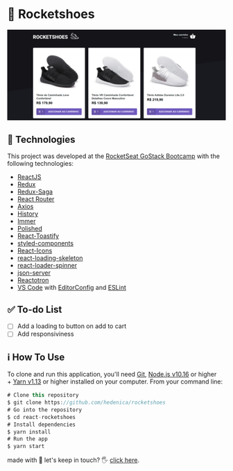 # 👟 Rocketshoes

<img src="./src/assets/img/snapshot.png" alt="snapshot">

## 🚀 **Technologies**

This project was developed at the [RocketSeat GoStack Bootcamp](https://rocketseat.com.br/bootcamp) with the following technologies:

- [ReactJS](https://reactjs.org/)
- [Redux](https://redux.js.org/)
- [Redux-Saga](https://redux-saga.js.org/)
- [React Router](https://github.com/ReactTraining/react-router)
- [Axios](https://github.com/axios/axios)
- [History](https://www.npmjs.com/package/history)
- [Immer](https://github.com/immerjs/immer)
- [Polished](https://polished.js.org/)
- [React-Toastify](https://fkhadra.github.io/react-toastify/)
- [styled-components](https://www.styled-components.com/)
- [React-Icons](https://react-icons.netlify.com/)
- [react-loading-skeleton](https://github.com/dvtng/react-loading-skeleton)
- [react-loader-spinner](https://github.com/mhnpd/react-loader-spinner)
- [json-server](https://github.com/typicode/json-server)
- [Reactotron](https://infinite.red/reactotron)
- [VS Code](https://code.visualstudio.com/) with [EditorConfig](https://marketplace.visualstudio.com/items?itemName=EditorConfig.EditorConfig) and [ESLint](https://marketplace.visualstudio.com/items?itemName=dbaeumer.vscode-eslint)

## ✅ To-do List

- [ ]  Add a loading to button on add to cart
- [ ]  Add responsiviness

## ℹ️ **How To Use**

To clone and run this application, you'll need [Git](https://git-scm.com/), [Node.js v10.16](https://nodejs.org/) or higher + [Yarn v1.13](https://yarnpkg.com/) or higher installed on your computer. From your command line:

```jsx
# Clone this repository
$ git clone https://github.com/hedenica/rocketshoes
# Go into the repository
$ cd react-rocketshoes
# Install dependencies
$ yarn install
# Run the app
$ yarn start
```

made with 💜 let's keep in touch? 🖐 [click here](https://www.linkedin.com/in/hedenica/).